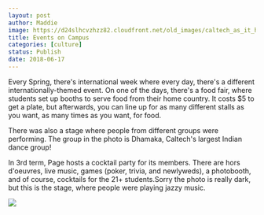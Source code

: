 ```yaml
---
layout: post
author: Maddie
image: https://d24slhcvzhzz82.cloudfront.net/old_images/caltech_as_it_happens/6a0105349b8251970b0224e03c387b200d.jpg
title: Events on Campus
categories: [culture]
status: Publish
date: 2018-06-17
---
```


Every Spring, there's international week where every day, there's a different internationally-themed event. On one of the days, there's a food fair, where students set up booths to serve food from their home country. It costs $5 to get a plate, but afterwards, you can line up for as many different stalls as you want, as many times as you want, for food.

There was also a stage where people from different groups were performing. The group in the photo is Dhamaka, Caltech's largest Indian dance group!

In 3rd term, Page hosts a cocktail party for its members. There are hors d'oeuvres, live music, games (poker, trivia, and newlyweds), a photobooth, and of course, cocktails for the 21+ students.Sorry the photo is really dark, but this is the stage, where people were playing jazzy music.


![](https://d24slhcvzhzz82.cloudfront.net/old_images/caltech_as_it_happens/6a0105349b8251970b0224e03c3836200d.jpg)
